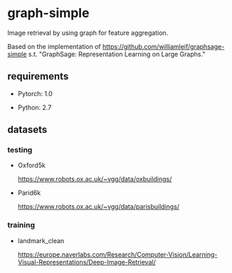 # graph-simple
Image retrieval by using graph for feature aggregation.

Based on the implementation of https://github.com/williamleif/graphsage-simple s.t. "GraphSage: Representation Learning on Large Graphs."

## requirements

- Pytorch: 1.0

- Python: 2.7

## datasets

### testing

- Oxford5k

  https://www.robots.ox.ac.uk/~vgg/data/oxbuildings/
  
- Parid6k

  https://www.robots.ox.ac.uk/~vgg/data/parisbuildings/


### training

- landmark_clean

  https://europe.naverlabs.com/Research/Computer-Vision/Learning-Visual-Representations/Deep-Image-Retrieval/
